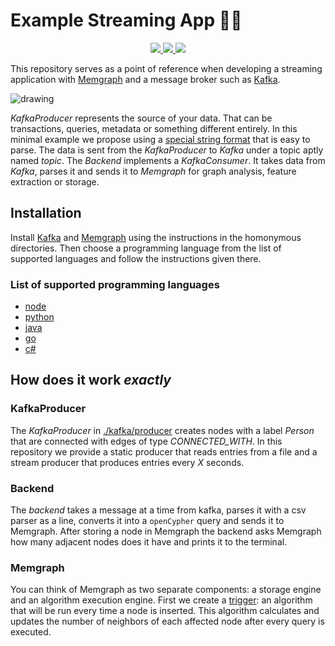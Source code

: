 # Example Streaming App 🚀🚀

<p align="center">
    <a href="https://github.com/memgraph/example-streaming-app/blob/main/LICENSE" alt="Licence">
        <img src="https://img.shields.io/github/license/memgraph/example-streaming-app" />
    </a>
    <a href="https://github.com/memgraph/example-streaming-app" alt="Languages">
        <img src="https://img.shields.io/github/languages/count/memgraph/example-streaming-app" />
    </a>
    <a href="https://github.com/memgraph/example-streaming-app/stargazers" alt="Stargazers">
        <img src="https://img.shields.io/github/stars/memgraph/example-streaming-app?style=social" />
    </a>
</p>

This repository serves as a point of reference when developing a streaming application with [Memgraph](https://memgraph.com) and a message broker such as [Kafka](https://kafka.apache.org).

![drawing](https://i.imgur.com/BOLVF8t.png)

*KafkaProducer* represents the source of your data.
That can be transactions, queries, metadata or something different entirely.
In this minimal example we propose using a [special string format](./kafka) that is easy to parse.
The data is sent from the *KafkaProducer* to *Kafka* under a topic aptly named *topic*.
The *Backend* implements a *KafkaConsumer*.
It takes data from *Kafka*, parses it and sends it to *Memgraph* for graph analysis, feature extraction or storage.

## Installation
Install [Kafka](./kafka) and [Memgraph](./memgraph) using the instructions in the homonymous directories.
Then choose a programming language from the list of supported languages and follow the instructions given there.

### List of supported programming languages
- [node](./backend/node)
- [python](./backend/python)
- [java](./backend/java)
- [go](./backend/go)
- [c#](./backend/cs)

## How does it work *exactly*
### KafkaProducer
The *KafkaProducer* in [./kafka/producer](./kafka/producer) creates nodes with a label *Person* that are connected with edges of type *CONNECTED_WITH*.
In this repository we provide a static producer that reads entries from a file and a stream producer that produces entries every *X* seconds.

### Backend
The *backend* takes a message at a time from kafka, parses it with a csv parser as a line, converts it into a `openCypher` query and sends it to Memgraph.
After storing a node in Memgraph the backend asks Memgraph how many adjacent nodes does it have and prints it to the terminal.

### Memgraph
You can think of Memgraph as two separate components: a storage engine and an algorithm execution engine.
First we create a [trigger](./memgraph/queries/create_trigger.cypher): an algorithm that will be run every time a node is inserted.
This algorithm calculates and updates the number of neighbors of each affected node after every query is executed.
